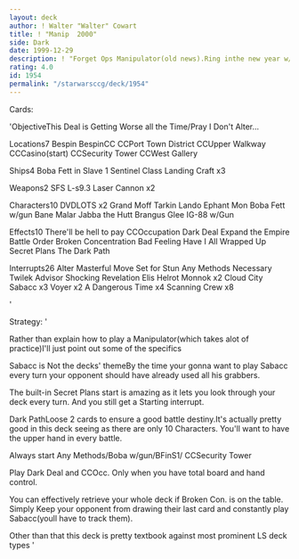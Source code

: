 ```yaml
---
layout: deck
author: ! Walter "Walter" Cowart
title: ! "Manip  2000"
side: Dark
date: 1999-12-29
description: ! "Forget Ops Manipulator(old news).Ring inthe new year w/some ECC style."
rating: 4.0
id: 1954
permalink: "/starwarsccg/deck/1954"
---
```

Cards: 

'ObjectiveThis Deal is Getting
Worse all the Time/Pray I Don't Alter...

Locations7
Bespin
BespinCC
CCPort Town District
CCUpper Walkway
CCCasino(start)
CCSecurity Tower
CCWest Gallery

Ships4
Boba Fett in Slave 1
Sentinel Class Landing Craft x3

Weapons2
SFS L-s9.3 Laser Cannon x2

Characters10
DVDLOTS x2
Grand Moff Tarkin
Lando
Ephant Mon
Boba Fett w/gun
Bane Malar
Jabba the Hutt
Brangus Glee
IG-88 w/Gun

Effects10
There'll be hell to pay
CCOccupation
Dark Deal
Expand the Empire
Battle Order
Broken Concentration
Bad Feeling Have I
All Wrapped Up
Secret Plans
The Dark Path

Interrupts26
Alter
Masterful Move
Set for Stun
Any Methods Necessary
Twilek Advisor
Shocking Revelation
Elis Helrot
Monnok x2
Cloud City Sabacc x3
Voyer x2
A Dangerous Time x4
Scanning Crew x8



'

Strategy: '

Rather than explain how to play a Manipulator(which takes alot of practice)I'll just point out some of the specifics

Sabacc is Not the decks' themeBy the time your gonna want to play Sabacc every turn your opponent should have already used all his grabbers.

The built-in Secret Plans start is amazing as it lets you look through your deck every turn. And you still get a Starting interrupt.

Dark PathLoose 2 cards to ensure a good battle destiny.It's actually pretty good in this deck seeing as there are only 10 Characters. You'll want to have the upper hand in every battle.

Always start Any Methods/Boba w/gun/BFinS1/
CCSecurity Tower

Play Dark Deal and CCOcc. Only when you have total board and hand control.

You can effectively retrieve your whole deck if Broken Con. is on the table. Simply Keep your opponent from drawing their last card and constantly play Sabacc(youll have to track them).

Other than that this deck is pretty textbook against most prominent LS deck types
'
